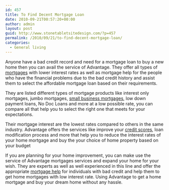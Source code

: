 ```yaml
---
id: 457
title: To Find Decent Mortgage Loan
date: 2010-09-21T00:57:20+00:00
author: admin
layout: post
guid: http://www.stonetabletsitedesign.com/?p=457
permalink: /2010/09/21/to-find-decent-mortgage-loan/
categories:
  - General living
---
```

Anyone have a bad credit record and need for a mortgage loan to buy a new home then you can avail the service of Advantage. They offer all types of [mortgages](http://www.advantagehomerates.com/) with lower interest rates as well as mortgage help for the people who have the financial problems due to the bad credit history and assist them to select the affordable mortgage loan based on their requirements.

They are listed different types of mortgage products like interest only mortgages, jumbo mortgages, [small business mortgages](http://www.advantagehomerates.com/self.php), low down payment loans, No Doc Loans and more at a low possible rate, you can compare all that help you to select the right one that meets for your expectations.

Their mortgage interest are the lowest rates compared to others in the same industry. Advantage offers the services like improve your [credit scores](http://www.advantagehomerates.com/Credit_scores.php), loan modification process and more that help you to reduce the interest rates of your home mortgage and buy the your choice of home property based on your budget

If you are planning for your home improvement, you can make use the service of Advantage mortgages services and expand your home for your wish. They are experts as well as well experienced in this line and offer the appropriate [mortgage help](http://www.advantagehomerates.com/tutorials.php) for individuals with bad credit and help them to get home mortgages with low interest rate. Using Advantage to get a home mortgage and buy your dream home without any hassle.